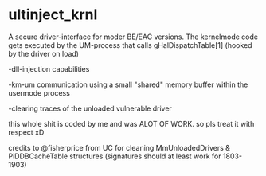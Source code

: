 # ultinject_krnl
A secure driver-interface for moder BE/EAC versions. The kernelmode code gets executed by the UM-process that calls gHalDispatchTable[1] (hooked by the driver on load)

  -dll-injection capabilities
  
  -km-um communication using a small "shared" memory buffer within the usermode process
  
  -clearing traces of the unloaded vulnerable driver

this whole shit is coded by me and was ALOT OF WORK. so pls treat it with respect xD

credits to @fisherprice from UC for cleaning MmUnloadedDrivers & PiDDBCacheTable structures (signatures should at least work for 1803-1903)
